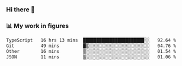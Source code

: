 ### Hi there 👋

### 📊 My work in figures

<!--START_SECTION:waka-->

```txt
TypeScript   16 hrs 13 mins  ███████████████████████░░   92.64 %
Git          49 mins         █▒░░░░░░░░░░░░░░░░░░░░░░░   04.76 %
Other        16 mins         ▒░░░░░░░░░░░░░░░░░░░░░░░░   01.54 %
JSON         11 mins         ▒░░░░░░░░░░░░░░░░░░░░░░░░   01.06 %
```

<!--END_SECTION:waka-->

